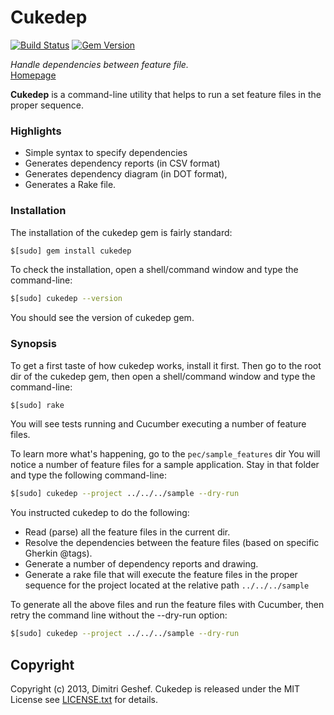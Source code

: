 Cukedep
===========
[![Build Status](https://travis-ci.org/famished-tiger/cukedep.png?branch=master)](https://travis-ci.org/famished-tiger/cukedep)
[![Gem Version](https://badge.fury.io/rb/cukedep.png)](http://badge.fury.io/rb/cukedep)

_Handle dependencies between feature file._  
[Homepage](https://github.com/famished-tiger/cukedep)

__Cukedep__ is a command-line utility that helps to run a set feature files in the proper sequence.  
  
### Highlights ###
* Simple syntax to specify dependencies
* Generates dependency reports (in CSV format)
* Generates dependency diagram (in DOT format),
* Generates a Rake file.


### Installation ###
The installation of the cukedep gem is fairly standard:  
```bash  
$[sudo] gem install cukedep
```

To check the installation, open a shell/command window
and type the command-line:
```bash  
$[sudo] cukedep --version
```

You should see the version of cukedep gem.


### Synopsis ###
To get a first taste of how cukedep works, install it first.
Then go to the root dir of the cukedep gem, then open a shell/command window
and type the command-line:
```bash  
$[sudo] rake
```

You will see tests running and Cucumber executing a number of feature files.

To learn more what's happening, go to the ```pec/sample_features``` dir
You will notice a number of feature files for a sample application.
Stay in that folder and type the following command-line:
```bash  
$[sudo] cukedep --project ../../../sample --dry-run
```

You instructed cukedep to do the following:
* Read (parse) all the feature files in the current dir.
* Resolve the dependencies between the feature files (based on specific Gherkin @tags).
* Generate a number of dependency reports and drawing.
* Generate a rake file that will execute the feature files in the proper sequence for
the project located at the relative path ```../../../sample```

To generate all the above files and run the feature files with Cucumber,
then retry the command line without the --dry-run option:
```bash  
$[sudo] cukedep --project ../../../sample --dry-run
```

Copyright
---------
Copyright (c) 2013, Dimitri Geshef. Cukedep is released under the MIT License see [LICENSE.txt](https://github.com/famished-tiger/Cukedep/blob/master/LICENSE.txt) for details.
